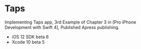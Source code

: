 # Taps
Implementing Taps app, 3rd Example of Chapter 3 in [Pro iPhone Development with Swift 4], Published Apress publishing.

- iOS 12 SDK beta 6
- Xcode 10 beta 5
